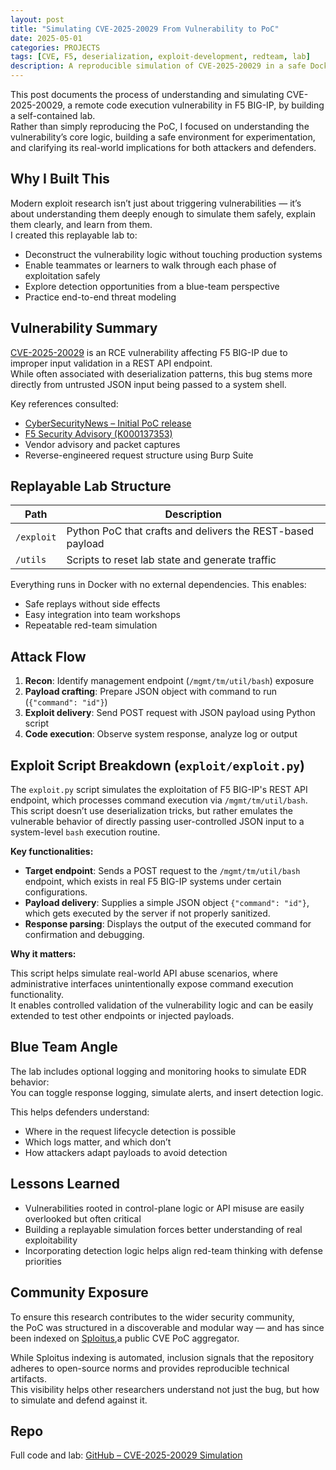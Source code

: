 ```yaml
---
layout: post
title: "Simulating CVE-2025-20029 From Vulnerability to PoC"
date: 2025-05-01
categories: PROJECTS
tags: [CVE, F5, deserialization, exploit-development, redteam, lab]
description: A reproducible simulation of CVE-2025-20029 in a safe Docker lab. Focused on vulnerability logic, not just exploitation.
---
```



This post documents the process of understanding and simulating CVE-2025-20029, a remote code execution vulnerability in F5 BIG-IP, by building a self-contained lab.  
Rather than simply reproducing the PoC, I focused on understanding the vulnerability’s core logic, building a safe environment for experimentation, and clarifying its real-world implications for both attackers and defenders.

## Why I Built This

Modern exploit research isn’t just about triggering vulnerabilities — it’s about understanding them deeply enough to simulate them safely, explain them clearly, and learn from them.  
I created this replayable lab to:

- Deconstruct the vulnerability logic without touching production systems  
- Enable teammates or learners to walk through each phase of exploitation safely  
- Explore detection opportunities from a blue-team perspective  
- Practice end-to-end threat modeling

## Vulnerability Summary

[CVE-2025-20029](https://nvd.nist.gov/vuln/detail/CVE-2025-20029) is an RCE vulnerability affecting F5 BIG-IP due to improper input validation in a REST API endpoint.  
While often associated with deserialization patterns, this bug stems more directly from untrusted JSON input being passed to a system shell.   

Key references consulted:

- [CyberSecurityNews – Initial PoC release](https://www.cybersecuritynews.com/poc-exploit-f5-cve-2025-20029/)  
- [F5 Security Advisory (K000137353)](https://support.f5.com/csp/article/K000137353)   
- Vendor advisory and packet captures  
- Reverse-engineered request structure using Burp Suite  

## Replayable Lab Structure

| Path              | Description                               |
|-------------------|-------------------------------------------|
| `/exploit`        | Python PoC that crafts and delivers the REST-based payload |
| `/utils`          | Scripts to reset lab state and generate traffic |

Everything runs in Docker with no external dependencies. This enables:

- Safe replays without side effects  
- Easy integration into team workshops  
- Repeatable red-team simulation  

## Attack Flow

1. **Recon**: Identify management endpoint (`/mgmt/tm/util/bash`) exposure  
2. **Payload crafting**: Prepare JSON object with command to run (`{"command": "id"}`)  
3. **Exploit delivery**: Send POST request with JSON payload using Python script  
4. **Code execution**: Observe system response, analyze log or output

## Exploit Script Breakdown (`exploit/exploit.py`)

The `exploit.py` script simulates the exploitation of F5 BIG-IP's REST API endpoint, which processes command execution via `/mgmt/tm/util/bash`.  
This script doesn’t use deserialization tricks, but rather emulates the vulnerable behavior of directly passing user-controlled JSON input to a system-level `bash` execution routine.

**Key functionalities:**

- **Target endpoint**: Sends a POST request to the `/mgmt/tm/util/bash` endpoint, which exists in real F5 BIG-IP systems under certain configurations.  
- **Payload delivery**: Supplies a simple JSON object `{"command": "id"}`, which gets executed by the server if not properly sanitized.  
- **Response parsing**: Displays the output of the executed command for confirmation and debugging.

**Why it matters:**

This script helps simulate real-world API abuse scenarios, where administrative interfaces unintentionally expose command execution functionality.  
It enables controlled validation of the vulnerability logic and can be easily extended to test other endpoints or injected payloads.

## Blue Team Angle

The lab includes optional logging and monitoring hooks to simulate EDR behavior:  
You can toggle response logging, simulate alerts, and insert detection logic.

This helps defenders understand:

- Where in the request lifecycle detection is possible  
- Which logs matter, and which don’t  
- How attackers adapt payloads to avoid detection

## Lessons Learned

- Vulnerabilities rooted in control-plane logic or API misuse are easily overlooked but often critical  
- Building a replayable simulation forces better understanding of real exploitability  
- Incorporating detection logic helps align red-team thinking with defense priorities

## Community Exposure

To ensure this research contributes to the wider security community,  
the PoC was structured in a discoverable and modular way — and has since been indexed on [Sploitus](https://sploitus.com/?query=CVE-2025-20029-simulation#exploits),a public CVE PoC aggregator.

While Sploitus indexing is automated, inclusion signals that the repository adheres to open-source norms and provides reproducible technical artifacts.  
This visibility helps other researchers understand not just the bug, but how to simulate and defend against it.

## Repo

Full code and lab: [GitHub – CVE-2025-20029 Simulation](https://github.com/schoi1337/CVE-2025-20029-simulation)
